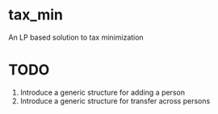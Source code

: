 # tax_min
An LP based solution to tax minimization

# TODO
1. Introduce a generic structure for adding a person
2. Introduce a generic structure for transfer across persons
